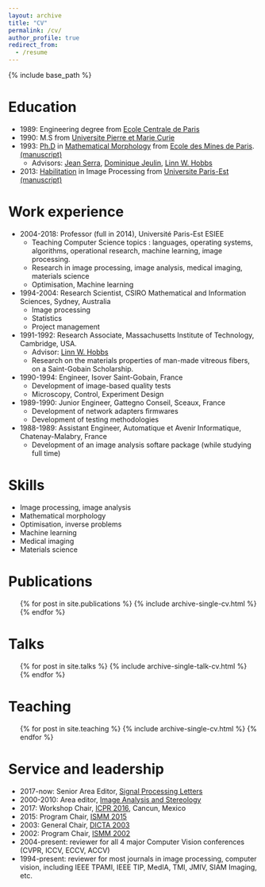```yaml
---
layout: archive
title: "CV"
permalink: /cv/
author_profile: true
redirect_from:
  - /resume
---
```


{% include base_path %}

Education
======
* 1989: Engineering degree from [Ecole Centrale de Paris](http://www.centralesupelec.fr/en "now CentraleSupelec")
* 1990: M.S from [Universite Pierre et Marie Curie](http://www.upmc.fr/en/ "UPMC")
* 1993: [Ph.D](http://www.theses.fr/1993ENMP0433 "Entry") in
  [Mathematical Morphology](https://en.wikipedia.org/wiki/Mathematical_morphology)
  from
  [Ecole des Mines de Paris](http://www.mines-paristech.eu/). [(manuscript)](https://perso.esiee.fr/~talboth/these/talbot_these.pdf "in french") 
  * Advisors: [Jean Serra](https://en.wikipedia.org/wiki/Jean_Serra), [Dominique Jeulin](http://cmm.ensmp.fr/~jeulin/), [Linn W. Hobbs](https://dmse.mit.edu/faculty/profile/hobbs)
* 2013: [Habilitation](https://en.wikipedia.org/wiki/Habilitation "necessary for professorship") in Image Processing
  from [Universite Paris-Est](http://www.univ-paris-est.fr/en/)
  [(manuscript)](https://perso.esiee.fr/~talboth/these/memoire_habilitation_talbot.pdf "in english") 

Work experience
=====
* 2004-2018: Professor (full in 2014), Universit&eacute; Paris-Est ESIEE
  * Teaching Computer Science topics : languages, operating systems, algorithms, operational research, machine learning, image processing.
  * Research in image processing, image analysis, medical imaging, materials science
  * Optimisation, Machine learning
* 1994-2004: Research Scientist, CSIRO Mathematical and Information Sciences, Sydney, Australia
  * Image processing
  * Statistics
  * Project management
* 1991-1992: Research Associate, Massachusetts Institute of Technology, Cambridge, USA.
  * Advisor: [Linn W. Hobbs](https://dmse.mit.edu/faculty/profile/hobbs)
  * Research on the materials properties of man-made vitreous fibers, on a Saint-Gobain Scholarship.
* 1990-1994: Engineer, Isover Saint-Gobain, France
  * Development of image-based quality tests
  * Microscopy, Control, Experiment Design
* 1989-1990: Junior Engineer, Gattegno Conseil, Sceaux, France
  * Development of network adapters firmwares
  * Development of testing methodologies
* 1988-1989: Assistant Engineer, Automatique et Avenir Informatique, Chatenay-Malabry, France
  * Development of an image analysis softare package (while studying full time)
  
Skills
======
* Image processing, image analysis
* Mathematical morphology
* Optimisation, inverse problems
* Machine learning
* Medical imaging
* Materials science

Publications
======
  <ul>{% for post in site.publications %}
    {% include archive-single-cv.html %}
  {% endfor %}</ul>
  
Talks
======
  <ul>{% for post in site.talks %}
    {% include archive-single-talk-cv.html %}
  {% endfor %}</ul>
  
Teaching
======
  <ul>{% for post in site.teaching %}
    {% include archive-single-cv.html %}
  {% endfor %}</ul>
  
Service and leadership
======
* 2017-now: Senior Area Editor, [Signal Processing Letters](https://signalprocessingsociety.org/publications-resources/ieee-signal-processing-letters/ieee-signal-processing-letters)
* 2000-2010: Area editor, [Image Analysis and Stereology](https://www.ias-iss.org/ojs/IAS)
* 2017: Workshop Chair, [ICPR 2016](http://www.icpr2016.org/site/), Cancun, Mexico
* 2015: Program Chair, [ISMM 2015](http://mathematicalmorphology.org/ismm2015/ "with Laurent Najman")
* 2003: General Chair, [DICTA 2003](http://staff.itee.uq.edu.au/lovell/aprs/dicta2003/index.html)
* 2002: Program Chair, [ISMM 2002](https://books.google.fr/books?id=L1AYpP47NT8C)
* 2004-present: reviewer for all 4 major Computer Vision conferences (CVPR, ICCV, ECCV, ACCV)
* 1994-present: reviewer for most journals in image processing, computer vision, including IEEE TPAMI, IEEE TIP, MedIA, TMI, JMIV, SIAM Imaging, etc.
